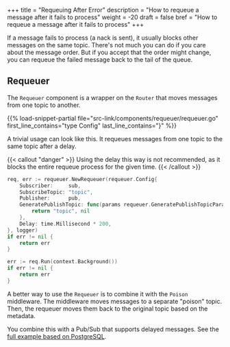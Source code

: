 +++
title = "Requeuing After Error"
description = "How to requeue a message after it fails to process"
weight = -20
draft = false
bref = "How to requeue a message after it fails to process"
+++

If a message fails to process (a nack is sent), it usually blocks other messages on the same topic.
There's not much you can do if you care about the message order. 
But if you accept that the order might change, you can requeue the failed message back to the tail of the queue.

## Requeuer

The `Requeuer` component is a wrapper on the `Router` that moves messages from one topic to another.

{{% load-snippet-partial file="src-link/components/requeuer/requeuer.go" first_line_contains="type Config" last_line_contains="}" %}}

A trivial usage can look like this. It requeues messages from one topic to the same topic after a delay.

{{< callout "danger" >}}
Using the delay this way is not recommended, as it blocks the entire requeue process for the given time.
{{< /callout >}}

```go
req, err := requeuer.NewRequeuer(requeuer.Config{
    Subscriber:     sub,
    SubscribeTopic: "topic",
    Publisher:      pub,
    GeneratePublishTopic: func(params requeuer.GeneratePublishTopicParams) (string, error) {
        return "topic", nil
    },
    Delay: time.Millisecond * 200,
}, logger)
if err != nil {
	return err
}

err := req.Run(context.Background())
if err != nil {
    return err
}
```

A better way to use the `Requeuer` is to combine it with the `Poison` middleware.
The middleware moves messages to a separate "poison" topic.
Then, the requeuer moves them back to the original topic based on the metadata.

You combine this with a Pub/Sub that supports delayed messages.
See the [full example based on PostgreSQL](https://github.com/ThreeDotsLabs/watermill/blob/master/_examples/real-world-examples/delayed-requeue/main.go).

